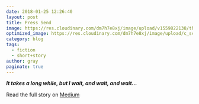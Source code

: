 ```yaml
---
date: 2018-01-25 12:26:40
layout: post
title: Press Send
image: https://res.cloudinary.com/dm7h7e8xj/image/upload/v1559822138/theme9_v273a9.jpg
optimized_image: https://res.cloudinary.com/dm7h7e8xj/image/upload/c_scale,w_380/v1559822138/theme9_v273a9.jpg
category: blog
tags:
  - fiction
  - short+story
author: gray
paginate: true
---
```



***It takes a long while, but I wait, and wait, and wait…***


Read the full story on [Medium](https://medium.com/the-creative-cafe/press-send-ba86d0c92b2b)
